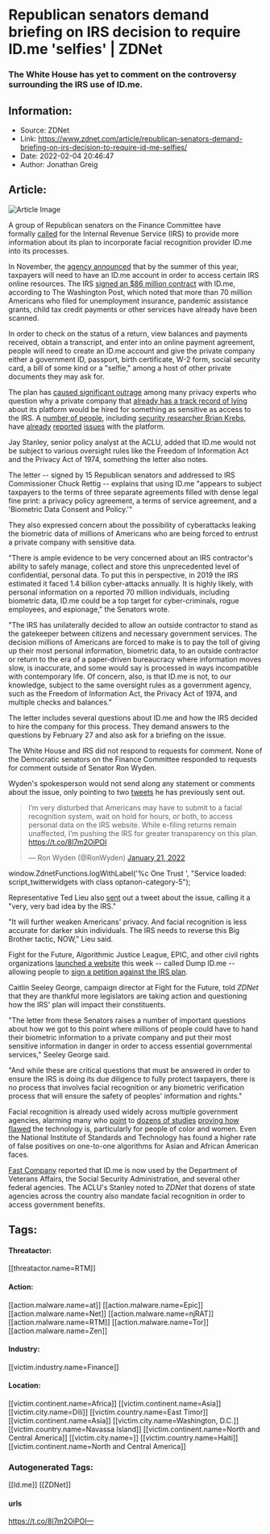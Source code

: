 # Republican senators demand briefing on IRS decision to require ID.me 'selfies' | ZDNet
### The White House has yet to comment on the controversy surrounding the IRS use of ID.me.

## Information:
+ Source: ZDNet
+ Link: https://www.zdnet.com/article/republican-senators-demand-briefing-on-irs-decision-to-require-id-me-selfies/
+ Date: 2022-02-04 20:46:47
+ Author: Jonathan Greig


## Article:
![Article Image](https://www.zdnet.com/a/img/resize/55ba024da6fa5e1c01919da021916d89e9c080f8/2019/03/14/f08fe849-4a64-40d4-9226-f9aabf34cc7b/senate-building.jpg?width=770&height=578&fit=crop&auto=webp)

A group of Republican senators on the Finance Committee have formally [called](https://www.finance.senate.gov/ranking-members-news/republicans-raise-serious-concerns-with-intrusive-irs-identity-verification-measures) for the Internal Revenue Service (IRS) to provide more information about its plan to incorporate facial recognition provider ID.me into its processes.

In November, the [agency announced](https://www.axios.com/irs-face-recognition-hackles-id-me-0235a30d-8066-4664-82b2-383313bd1962.html) that by the summer of this year, taxpayers will need to have an ID.me account in order to access certain IRS online resources. The IRS [signed an $86 million contract](https://www.washingtonpost.com/technology/2022/01/27/irs-face-scans/) with ID.me, according to The Washington Post, which noted that more than 70 million Americans who filed for unemployment insurance, pandemic assistance grants, child tax credit payments or other services have already have been scanned.

In order to check on the status of a return, view balances and payments received, obtain a transcript, and enter into an online payment agreement, people will need to create an ID.me account and give the private company either a government ID, passport, birth certificate, W-2 form, social security card, a bill of some kind or a "selfie," among a host of other private documents they may ask for. 

The plan has [caused significant outrage](https://www.zdnet.com/article/civil-rights-groups-launch-effort-to-stop-irs-use-of-flawed-id-me-facial-recognition/) among many privacy experts who question why a private company that [already has a track record of lying](https://www.cyberscoop.com/id-me-ceo-backtracks-on-claims-company-doesnt-use-powerful-facial-recognition-tech/) about its platform would be hired for something as sensitive as access to the IRS. A [number of people](https://www.whec.com/news/many-struggle-to-get-through-idme-process/6240392/), including [security researcher Brian Krebs](https://krebsonsecurity.com/2022/01/irs-will-soon-require-selfies-for-online-access/), have [already](https://www.wbtv.com/2021/05/03/idme-delays-leave-carolinians-without-unemployment-money-weeks/) [reported](https://www.cpr.org/2021/07/07/colorado-unemployment-idme-glitch-internet-access/) [issues](https://www.abc10.com/article/money/edd-verification-id-me-delay/103-b3a5de8e-9150-464f-9020-7fff939b9b17) with the platform. 

Jay Stanley, senior policy analyst at the ACLU, added that ID.me would not be subject to various oversight rules like the Freedom of Information Act and the Privacy Act of 1974, something the letter also notes.

The letter -- signed by 15 Republican senators and addressed to IRS Commissioner Chuck Rettig -- explains that using ID.me "appears to subject taxpayers to the terms of three separate agreements filled with dense legal fine print: a privacy policy agreement, a terms of service agreement, and a 'Biometric Data Consent and Policy.'" 

They also expressed concern about the possibility of cyberattacks leaking the biometric data of millions of Americans who are being forced to entrust a private company with sensitive data. 






"There is ample evidence to be very concerned about an IRS contractor's ability to safely manage, collect and store this unprecedented level of confidential, personal data. To put this in perspective, in 2019 the IRS estimated it faced 1.4 billion cyber-attacks annually. It is highly likely, with personal information on a reported 70 million individuals, including biometric data, ID.me could be a top target for cyber-criminals, rogue employees, and espionage," the Senators wrote.

"The IRS has unilaterally decided to allow an outside contractor to stand as the gatekeeper between citizens and necessary government services. The decision millions of Americans are forced to make is to pay the toll of giving up their most personal information, biometric data, to an outside contractor or return to the era of a paper-driven bureaucracy where information moves slow, is inaccurate, and some would say is processed in ways incompatible with contemporary life. Of concern, also, is that ID.me is not, to our knowledge, subject to the same oversight rules as a government agency, such as the Freedom of Information Act, the Privacy Act of 1974, and multiple checks and balances."

The letter includes several questions about ID.me and how the IRS decided to hire the company for this process. They demand answers to the questions by February 27 and also ask for a briefing on the issue. 

The White House and IRS did not respond to requests for comment. None of the Democratic senators on the Finance Committee responded to requests for comment outside of Senator Ron Wyden.

Wyden's spokesperson would not send along any statement or comments about the issue, only pointing to two [tweets](https://twitter.com/RonWyden/status/1488243647439163407) he has previously sent out. 




> I’m very disturbed that Americans may have to submit to a facial recognition system, wait on hold for hours, or both, to access personal data on the IRS website. While e-filing returns remain unaffected, I’m pushing the IRS for greater transparency on this plan. <https://t.co/8l7m2OiPOI>
> 
> — Ron Wyden (@RonWyden) [January 21, 2022](https://twitter.com/RonWyden/status/1484324973174931463?ref_src=twsrc%5Etfw)




 window.ZdnetFunctions.logWithLabel('%c One Trust ', "Service loaded: script\_twitterwidgets with class optanon-category-5");
 
Representative Ted Lieu also [sent](https://twitter.com/tedlieu/status/1486788730241257476) out a tweet about the issue, calling it a "very, very bad idea by the IRS." 

"It will further weaken Americans' privacy. And facial recognition is less accurate for darker skin individuals. The IRS needs to reverse this Big Brother tactic, NOW," Lieu said. 

Fight for the Future, Algorithmic Justice League, EPIC, and other civil rights organizations [launched a website](http://link.mediaoutreach.meltwater.com/ls/click?upn=08oudg5dciGo4rnENCgojzc-2BHIayDAsBM1Xl9x-2Ff10c-3DnBfD_IYQgkcewnfgdL-2B1g8T-2FISs1eBa9i6k8lCucJ6ZDthi4YUdyOzfTCLYDUKv3Ftao9NwrtRWw2Eyn64GOxii3MK-2Bkas-2FzOVEwsi-2BrzmRIXFClkANoJKlaRAVpJ35dxdfuZJ0iHMh45Txdo4GxoJUT9BZiHkDdPDxg2H7rR-2BlJBPDtePaHehsoQsWXzRvS2xgPBrk2ygwJXFL0m06Oux0chUaKG1SzyP1k3vdYwHNBtHYxi1l0jA4LgSJBXglnhJn-2FDZeZ-2FNnsKX3A2cb1Ta0dT2OgQAirHBAZ6HIu3e9OQxYVvgbzg21LGWn7cPiAyzPft7f-2Bb2LkDQsoCCdryW921Vlc0xj7gklVxEKkRePvirTclwOQfouv0DyeRHN33Li7bUEpL8vhq-2Ba-2FpdZZvuX7AqQ-3D-3D) this week -- called Dump ID.me -- allowing people to [sign a petition against the IRS plan](https://www.zdnet.com/article/civil-rights-groups-launch-effort-to-stop-irs-use-of-flawed-id-me-facial-recognition/). 

Caitlin Seeley George, campaign director at Fight for the Future, told *ZDNet* that they are thankful more legislators are taking action and questioning how the IRS' plan will impact their constituents. 

"The letter from these Senators raises a number of important questions about how we got to this point where millions of people could have to hand their biometric information to a private company and put their most sensitive information in danger in order to access essential governmental services," Seeley George said. 

"And while these are critical questions that must be answered in order to ensure the IRS is doing its due diligence to fully protect taxpayers, there is no process that involves facial recognition or any biometric verification process that will ensure the safety of peoples' information and rights."

Facial recognition is already used widely across multiple government agencies, alarming many who [point](https://proceedings.mlr.press/v81/buolamwini18a/buolamwini18a.pdf) to [dozens of studies](https://www.washingtonpost.com/technology/2019/12/19/federal-study-confirms-racial-bias-many-facial-recognition-systems-casts-doubt-their-expanding-use/?itid=lk_interstitial_manual_9&itid=lk_inline_manual_64) [proving how flawed](https://www.nist.gov/news-events/news/2019/12/nist-study-evaluates-effects-race-age-sex-face-recognition-software) the technology is, particularly for people of color and women. Even the National Institute of Standards and Technology has found a higher rate of false positives on one-to-one algorithms for Asian and African American faces.

[Fast Company](https://www.fastcompany.com/90714538/irs-login-makes-you-take-a-selfie-for-this-security-company-youve-never-heard-of) reported that ID.me is now used by the Department of Veterans Affairs, the Social Security Administration, and several other federal agencies. The ACLU's Stanley noted to *ZDNet* that dozens of state agencies across the country also mandate facial recognition in order to access government benefits. 





## Tags:

#### Threatactor:
[[threatactor.name=RTM]]

#### Action:
[[action.malware.name=at]] [[action.malware.name=Epic]] [[action.malware.name=Net]] [[action.malware.name=njRAT]] [[action.malware.name=RTM]] [[action.malware.name=Tor]] [[action.malware.name=Zen]]

#### Industry:
[[victim.industry.name=Finance]]

#### Location:
[[victim.continent.name=Africa]] [[victim.continent.name=Asia]] [[victim.city.name=Dili]] [[victim.country.name=East Timor]] [[victim.continent.name=Asia]] [[victim.city.name=Washington, D.C.]] [[victim.country.name=Navassa Island]] [[victim.continent.name=North and Central America]] [[victim.city.name=]] [[victim.country.name=Haiti]] [[victim.continent.name=North and Central America]]

### Autogenerated Tags:
[[Id.me]] [[ZDNet]]
#### urls
https://t.co/8l7m2OiPOI—


